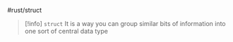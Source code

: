 #rust/struct

>[!info] `struct`
>It is a way you can group similar  bits of information into one sort  of central data type






